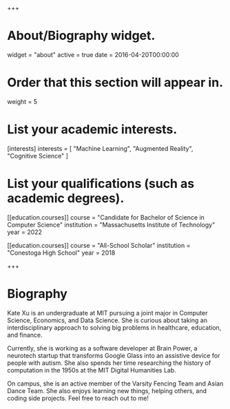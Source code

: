 +++
# About/Biography widget.
widget = "about"
active = true
date = 2016-04-20T00:00:00

# Order that this section will appear in.
weight = 5

# List your academic interests.
[interests]
  interests = [
    "Machine Learning",
    "Augmented Reality",
    "Cognitive Science"
  ]

# List your qualifications (such as academic degrees).
[[education.courses]]
  course = "Candidate for Bachelor of Science in Computer Science"
  institution = "Massachusetts Institute of Technology"
  year = 2022

[[education.courses]]
  course = "All-School Scholar"
  institution = "Conestoga High School"
  year = 2018
 
+++

# Biography

Kate Xu is an undergraduate at MIT pursuing a joint major in Computer Science, Economics, and Data Science. She is curious about taking an interdisciplinary approach to solving big problems in healthcare, education, and finance.

Currently, she is working as a software developer at Brain Power, a neurotech startup that transforms Google Glass into an assistive device for people with autism. She also spends her time researching the history of computation in the 1950s at the MIT Digital Humanities Lab.

On campus, she is an active member of the Varsity Fencing Team and Asian Dance Team. She also enjoys learning new things, helping others, and coding side projects. Feel free to reach out to me!